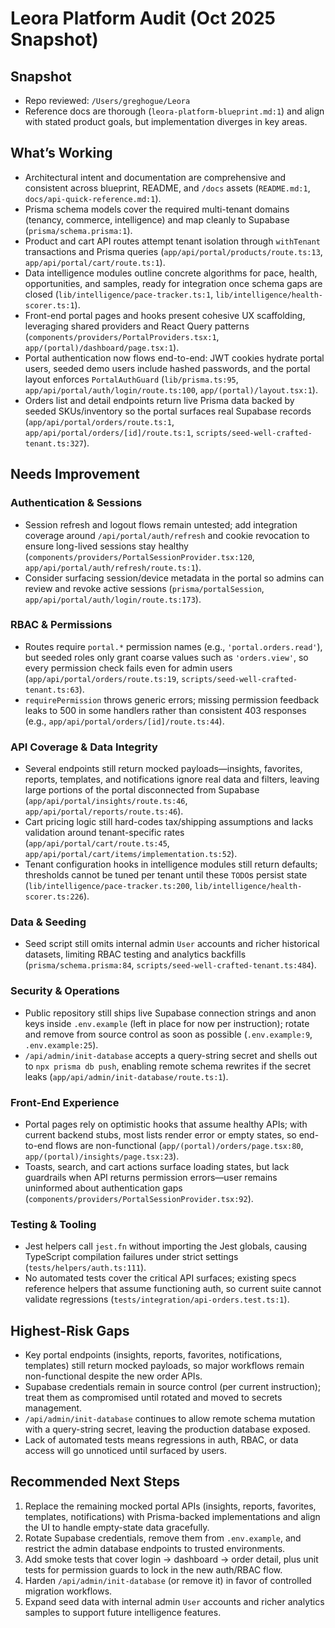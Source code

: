 # Leora Platform Audit (Oct 2025 Snapshot)

## Snapshot
- Repo reviewed: `/Users/greghogue/Leora`
- Reference docs are thorough (`leora-platform-blueprint.md:1`) and align with stated product goals, but implementation diverges in key areas.

## What’s Working
- Architectural intent and documentation are comprehensive and consistent across blueprint, README, and `/docs` assets (`README.md:1`, `docs/api-quick-reference.md:1`).
- Prisma schema models cover the required multi-tenant domains (tenancy, commerce, intelligence) and map cleanly to Supabase (`prisma/schema.prisma:1`).
- Product and cart API routes attempt tenant isolation through `withTenant` transactions and Prisma queries (`app/api/portal/products/route.ts:13`, `app/api/portal/cart/route.ts:1`).
- Data intelligence modules outline concrete algorithms for pace, health, opportunities, and samples, ready for integration once schema gaps are closed (`lib/intelligence/pace-tracker.ts:1`, `lib/intelligence/health-scorer.ts:1`).
- Front-end portal pages and hooks present cohesive UX scaffolding, leveraging shared providers and React Query patterns (`components/providers/PortalProviders.tsx:1`, `app/(portal)/dashboard/page.tsx:1`).
- Portal authentication now flows end-to-end: JWT cookies hydrate portal users, seeded demo users include hashed passwords, and the portal layout enforces `PortalAuthGuard` (`lib/prisma.ts:95`, `app/api/portal/auth/login/route.ts:100`, `app/(portal)/layout.tsx:1`).
- Orders list and detail endpoints return live Prisma data backed by seeded SKUs/inventory so the portal surfaces real Supabase records (`app/api/portal/orders/route.ts:1`, `app/api/portal/orders/[id]/route.ts:1`, `scripts/seed-well-crafted-tenant.ts:327`).

## Needs Improvement

### Authentication & Sessions
- Session refresh and logout flows remain untested; add integration coverage around `/api/portal/auth/refresh` and cookie revocation to ensure long-lived sessions stay healthy (`components/providers/PortalSessionProvider.tsx:120`, `app/api/portal/auth/refresh/route.ts:1`).
- Consider surfacing session/device metadata in the portal so admins can review and revoke active sessions (`prisma/portalSession`, `app/api/portal/auth/login/route.ts:173`).

### RBAC & Permissions
- Routes require `portal.*` permission names (e.g., `'portal.orders.read'`), but seeded roles only grant coarse values such as `'orders.view'`, so every permission check fails even for admin users (`app/api/portal/orders/route.ts:19`, `scripts/seed-well-crafted-tenant.ts:63`).
- `requirePermission` throws generic errors; missing permission feedback leaks to 500 in some handlers rather than consistent 403 responses (e.g., `app/api/portal/orders/[id]/route.ts:44`).

### API Coverage & Data Integrity
- Several endpoints still return mocked payloads—insights, favorites, reports, templates, and notifications ignore real data and filters, leaving large portions of the portal disconnected from Supabase (`app/api/portal/insights/route.ts:46`, `app/api/portal/reports/route.ts:46`).
- Cart pricing logic still hard-codes tax/shipping assumptions and lacks validation around tenant-specific rates (`app/api/portal/cart/route.ts:45`, `app/api/portal/cart/items/implementation.ts:52`).
- Tenant configuration hooks in intelligence modules still return defaults; thresholds cannot be tuned per tenant until these `TODO`s persist state (`lib/intelligence/pace-tracker.ts:200`, `lib/intelligence/health-scorer.ts:226`).

### Data & Seeding
- Seed script still omits internal admin `User` accounts and richer historical datasets, limiting RBAC testing and analytics backfills (`prisma/schema.prisma:84`, `scripts/seed-well-crafted-tenant.ts:484`).

### Security & Operations
- Public repository still ships live Supabase connection strings and anon keys inside `.env.example` (left in place for now per instruction); rotate and remove from source control as soon as possible (`.env.example:9`, `.env.example:25`).
- `/api/admin/init-database` accepts a query-string secret and shells out to `npx prisma db push`, enabling remote schema rewrites if the secret leaks (`app/api/admin/init-database/route.ts:1`).

### Front-End Experience
- Portal pages rely on optimistic hooks that assume healthy APIs; with current backend stubs, most lists render error or empty states, so end-to-end flows are non-functional (`app/(portal)/orders/page.tsx:80`, `app/(portal)/insights/page.tsx:23`).
- Toasts, search, and cart actions surface loading states, but lack guardrails when API returns permission errors—user remains uninformed about authentication gaps (`components/providers/PortalSessionProvider.tsx:92`).

### Testing & Tooling
- Jest helpers call `jest.fn` without importing the Jest globals, causing TypeScript compilation failures under strict settings (`tests/helpers/auth.ts:111`).
- No automated tests cover the critical API surfaces; existing specs reference helpers that assume functioning auth, so current suite cannot validate regressions (`tests/integration/api-orders.test.ts:1`).

## Highest-Risk Gaps
- Key portal endpoints (insights, reports, favorites, notifications, templates) still return mocked payloads, so major workflows remain non-functional despite the new order APIs.
- Supabase credentials remain in source control (per current instruction); treat them as compromised until rotated and moved to secrets management.
- `/api/admin/init-database` continues to allow remote schema mutation with a query-string secret, leaving the production database exposed.
- Lack of automated tests means regressions in auth, RBAC, or data access will go unnoticed until surfaced by users.

## Recommended Next Steps
1. Replace the remaining mocked portal APIs (insights, reports, favorites, templates, notifications) with Prisma-backed implementations and align the UI to handle empty-state data gracefully.
2. Rotate Supabase credentials, remove them from `.env.example`, and restrict the admin database endpoints to trusted environments.
3. Add smoke tests that cover login → dashboard → order detail, plus unit tests for permission guards to lock in the new auth/RBAC flow.
4. Harden `/api/admin/init-database` (or remove it) in favor of controlled migration workflows.
5. Expand seed data with internal admin `User` accounts and richer analytics samples to support future intelligence features.

